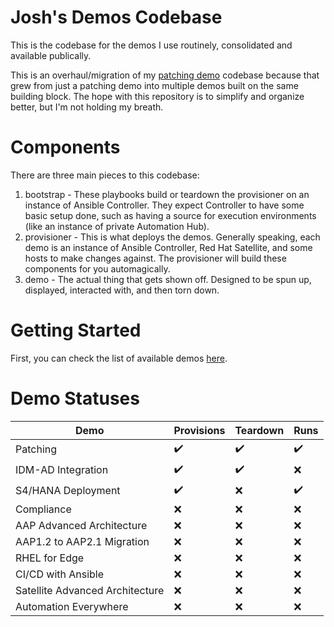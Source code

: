 # Josh's Demos Codebase

This is the codebase for the demos I use routinely, consolidated and available publically.

This is an overhaul/migration of my [patching demo](https://github.com/jjaswanson4/patching-demo) codebase because that grew from just a patching demo into multiple demos built on the same building block. The hope with this repository is to simplify and organize better, but I'm not holding my breath.

# Components

There are three main pieces to this codebase:
1. bootstrap - These playbooks build or teardown the provisioner on an instance of Ansible Controller. They expect Controller to have some basic setup done, such as having a source for execution environments (like an instance of private Automation Hub).
2. provisioner - This is what deploys the demos. Generally speaking, each demo is an instance of Ansible Controller, Red Hat Satellite, and some hosts to make changes against. The provisioner will build these components for you automagically.
3. demo - The actual thing that gets shown off. Designed to be spun up, displayed, interacted with, and then torn down.

# Getting Started
First, you can check the list of available demos [here](DEMOS.md).

# Demo Statuses

| Demo | Provisions | Teardown | Runs |
| ---- | ---------- | -------- | ---- |
| Patching | :heavy_check_mark: | :heavy_check_mark: | :heavy_check_mark: |
| IDM-AD Integration | :heavy_check_mark: | :heavy_check_mark: | :x: |
| S4/HANA Deployment | :heavy_check_mark: | :x: | :heavy_check_mark: |
| Compliance | :x: | :x: | :x: |
| AAP Advanced Architecture | :x: | :x: | :x: |
| AAP1.2 to AAP2.1 Migration | :x: | :x: | :x: |
| RHEL for Edge | :x: | :x: | :x: |
| CI/CD with Ansible | :x: | :x: | :x: |
| Satellite Advanced Architecture | :x: | :x: | :x: |
| Automation Everywhere | :x: | :x: | :x: |